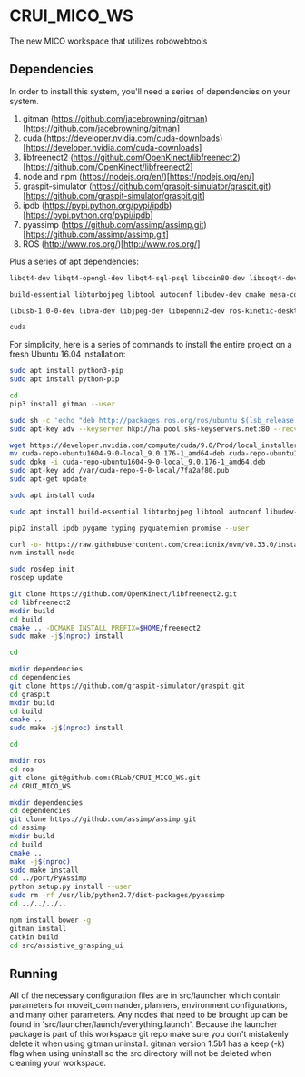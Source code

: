 # CRUI_MICO_WS
The new MICO workspace that utilizes robowebtools

## Dependencies
In order to install this system, you'll need a series of dependencies on your system.
1. gitman (https://github.com/jacebrowning/gitman)[https://github.com/jacebrowning/gitman]
2. cuda (https://developer.nvidia.com/cuda-downloads)[https://developer.nvidia.com/cuda-downloads]
3. libfreenect2 (https://github.com/OpenKinect/libfreenect2)[https://github.com/OpenKinect/libfreenect2]
4. node and npm (https://nodejs.org/en/)[https://nodejs.org/en/]
5. graspit-simulator (https://github.com/graspit-simulator/graspit.git)[https://github.com/graspit-simulator/graspit.git]
6. ipdb (https://pypi.python.org/pypi/ipdb)[https://pypi.python.org/pypi/ipdb]
7. pyassimp (https://github.com/assimp/assimp.git)[https://github.com/assimp/assimp.git]
8. ROS (http://www.ros.org/)[http://www.ros.org/]

Plus a series of apt dependencies:
```bash
libqt4-dev libqt4-opengl-dev libqt4-sql-psql libcoin80-dev libsoqt4-dev libblas-dev liblapack-dev libqhull-dev libeigen3-dev # Graspit

build-essential libturbojpeg libtool autoconf libudev-dev cmake mesa-common-dev freeglut3-dev libxrandr-dev doxygen libxi-dev libjpeg-turbo8-dev pkg-config beignet-dev libglfw3-dev python-pyaudio

libusb-1.0-0-dev libva-dev libjpeg-dev libopenni2-dev ros-kinetic-desktop-full ros-kinetic-moveit ros-kinetic-ar-track-alvar ros-kinetic-manipulation-msgs ros-kinetic-pcl-ros ocl-icd-libopencl1 libqt4-dev libqt4-opengl-dev libqt4-sql-psql libcoin80-dev libsoqt4-dev libblas-dev liblapack-dev libqhull-dev libeigen3-dev ros-kinetic-trac-ik* ros-kinetic-rosbridge-*

cuda
```

For simplicity, here is a series of commands to install the entire project on a fresh Ubuntu 16.04 installation:
```bash
sudo apt install python3-pip
sudo apt install python-pip

cd
pip3 install gitman --user

sudo sh -c 'echo "deb http://packages.ros.org/ros/ubuntu $(lsb_release -sc) main" > /etc/apt/sources.list.d/ros-latest.list'
sudo apt-key adv --keyserver hkp://ha.pool.sks-keyservers.net:80 --recv-key 421C365BD9FF1F717815A3895523BAEEB01FA116

wget https://developer.nvidia.com/compute/cuda/9.0/Prod/local_installers/cuda-repo-ubuntu1604-9-0-local_9.0.176-1_amd64-deb
mv cuda-repo-ubuntu1604-9-0-local_9.0.176-1_amd64-deb cuda-repo-ubuntu1604-9-0-local_9.0.176-1_amd64.deb
sudo dpkg -i cuda-repo-ubuntu1604-9-0-local_9.0.176-1_amd64.deb
sudo apt-key add /var/cuda-repo-9-0-local/7fa2af80.pub
sudo apt-get update

sudo apt install cuda

sudo apt install build-essential libturbojpeg libtool autoconf libudev-dev cmake mesa-common-dev freeglut3-dev libxrandr-dev doxygen libxi-dev libjpeg-turbo8-dev pkg-config beignet-dev libglfw3-dev libusb-1.0-0-dev libva-dev libjpeg-dev libopenni2-dev ros-kinetic-desktop-full ros-kinetic-moveit ros-kinetic-ar-track-alvar ros-kinetic-manipulation-msgs ros-kinetic-pcl-ros ocl-icd-libopencl1 libqt4-dev libqt4-opengl-dev libqt4-sql-psql libcoin80-dev libsoqt4-dev libblas-dev liblapack-dev libqhull-dev libeigen3-dev ros-kinetic-rosbridge-* ros-kinetic-trac-ik*

pip2 install ipdb pygame typing pyquaternion promise --user

curl -o- https://raw.githubusercontent.com/creationix/nvm/v0.33.0/install.sh | bash
nvm install node

sudo rosdep init
rosdep update

git clone https://github.com/OpenKinect/libfreenect2.git
cd libfreenect2
mkdir build
cd build
cmake .. -DCMAKE_INSTALL_PREFIX=$HOME/freenect2
sudo make -j$(nproc) install

cd

mkdir dependencies
cd dependencies
git clone https://github.com/graspit-simulator/graspit.git
cd graspit
mkdir build
cd build
cmake ..
sudo make -j$(nproc) install

cd

mkdir ros
cd ros
git clone git@github.com:CRLab/CRUI_MICO_WS.git
cd CRUI_MICO_WS

mkdir dependencies
cd dependencies
git clone https://github.com/assimp/assimp.git
cd assimp
mkdir build
cd build
cmake ..
make -j$(nproc)
sudo make install
cd ../port/PyAssimp
python setup.py install --user
sudo rm -rf /usr/lib/python2.7/dist-packages/pyassimp
cd ../../../..

npm install bower -g
gitman install
catkin build
cd src/assistive_grasping_ui
```


## Running
All of the necessary configuration files are in src/launcher which contain parameters for moveit_commander, planners, environment configurations, and many other parameters. Any nodes that need to be brought up can be found in 'src/launcher/launch/everything.launch'. Because the launcher package is part of this workspace git repo make sure you don't mistakenly delete it when using gitman uninstall. gitman version 1.5b1 has a keep (-k) flag when using uninstall so the src directory will not be deleted when cleaning your workspace. 

